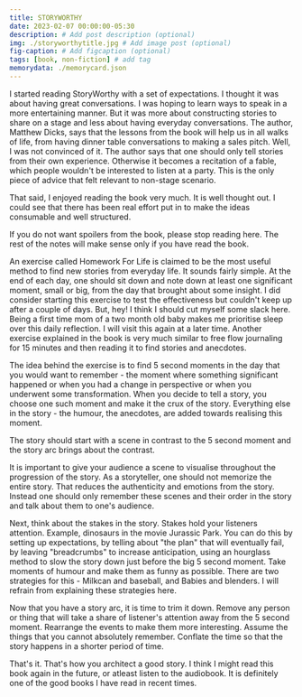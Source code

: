 ```yaml
---
title: STORYWORTHY
date: 2023-02-07 00:00:00-05:30
description: # Add post description (optional)
img: ./storyworthytitle.jpg # Add image post (optional)
fig-caption: # Add figcaption (optional)
tags: [book, non-fiction] # add tag
memorydata: ./memorycard.json
---
```


I started reading StoryWorthy with a set of expectations. I thought it was about having great conversations. I was hoping to learn ways to speak in a more entertaining manner. But it was more about constructing stories to share on a stage and less about having everyday conversations. The author, Matthew Dicks, says that the lessons from the book will help us in all walks of life, from having dinner table conversations to making a sales pitch. Well, I was not convinced of it. The author says that one should only tell stories from their own experience. Otherwise it becomes a recitation of a fable, which people wouldn't be interested to listen at a party. This is the only piece of advice that felt relevant to non-stage scenario.

That said, I enjoyed reading the book very much. It is well thought out. I could see that there has been real effort put in to make the ideas consumable and well structured.

If you do not want spoilers from the book, please stop reading here. The rest of the notes will make sense only if you have read the book.

An exercise called Homework For Life is claimed to be the most useful method to find new stories from everyday life. It sounds fairly simple. At the end of each day, one should sit down and note down at least one significant moment, small or big, from the day that brought about some insight. I did consider starting this exercise to test the effectiveness but couldn't keep up after a couple of days. But, hey! I think I should cut myself some slack here. Being a first time mom of a two month old baby makes me prioritise sleep over this daily reflection. I will visit this again at a later time. Another exercise explained in the book is very much similar to free flow journaling for 15 minutes and then reading it to find stories and anecdotes.

The idea behind the exercise is to find 5 second moments in the day that you would want to remember - the moment where something significant happened or when you had a change in perspective or when you underwent some transformation. When you decide to tell a story, you choose one such moment and make it the crux of the story. Everything else in the story - the humour, the anecdotes, are added towards realising this moment. 

The story should start with a scene in contrast to the 5 second moment and the story arc brings about the contrast.

It is important to give your audience a scene to visualise throughout the progression of the story. As a storyteller, one should not memorize the entire story. That reduces the authenticity and emotions from the story. Instead one should only remember these scenes and their order in the story and talk about them to one's audience. 

Next, think about the stakes in the story. Stakes hold your listeners attention. Example, dinosaurs in the movie Jurassic Park. You can do this by setting up expectations, by telling about "the plan" that will eventually fail, by leaving "breadcrumbs" to increase anticipation, using an hourglass method to slow the story down just before the big 5 second moment. Take moments of humour and make them as funny as possible. There are two strategies for this - Milkcan and baseball, and Babies and blenders. I will refrain from explaining these strategies here.

Now that you have a story arc, it is time to trim it down. Remove any person or thing that will take a share of listener's attention away from the 5 second moment. Rearrange the events to make them more interesting. Assume the things that you cannot absolutely remember. Conflate the time so that the story happens in a shorter period of time. 

That's it. That's how you architect a good story. I think I might read this book again in the future, or atleast listen to the audiobook. It is definitely one of the good books I have read in recent times.
